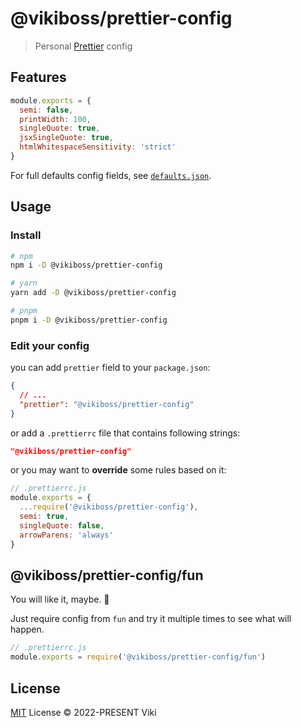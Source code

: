 # @vikiboss/prettier-config

> Personal [Prettier](https://prettier.io/) config

## Features

```js
module.exports = {
  semi: false,
  printWidth: 100,
  singleQuote: true,
  jsxSingleQuote: true,
  htmlWhitespaceSensitivity: 'strict'
}
```

For full defaults config fields, see [`defaults.json`](defaults.json).

## Usage

### Install

```bash
# npm
npm i -D @vikiboss/prettier-config

# yarn
yarn add -D @vikiboss/prettier-config

# pnpm
pnpm i -D @vikiboss/prettier-config
```

### Edit your config

you can add `prettier` field to your `package.json`:

```json
{
  // ...
  "prettier": "@vikiboss/prettier-config"
}
```

or add a `.prettierrc` file that contains following strings:

```json
"@vikiboss/prettier-config"
```

or you may want to **override** some rules based on it:

```js
// .prettierrc.js
module.exports = {
  ...require('@vikiboss/prettier-config'),
  semi: true,
  singleQuote: false,
  arrowParens: 'always'
}
```

## @vikiboss/prettier-config/fun

You will like it, maybe. 🤣

Just require config from `fun` and try it multiple times to see what will happen.

```js
// .prettierrc.js
module.exports = require('@vikiboss/prettier-config/fun')
```

## License

[MIT](LICENSE) License © 2022-PRESENT Viki
